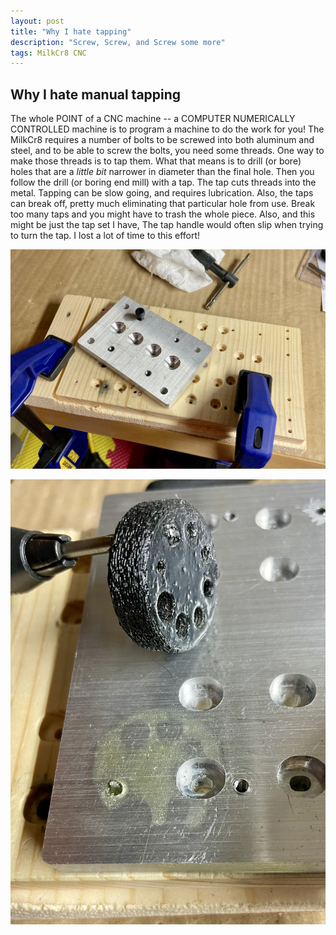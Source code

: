 ```yaml
---
layout: post
title: "Why I hate tapping"
description: "Screw, Screw, and Screw some more"
tags: MilkCr8 CNC
---
```

## Why I hate manual tapping

The whole POINT of a CNC machine -- a COMPUTER NUMERICALLY CONTROLLED machine is to program a machine to do the work for you!  The MilkCr8 requires a number of bolts to be screwed into both aluminum and steel, and to be able to screw the bolts, you need some threads.  One way to make those threads is to tap them.  What that means is to drill (or bore) holes that are a _little bit_ narrower in diameter than the final hole.  Then you follow the drill (or boring end mill) with a tap.  The tap cuts threads into the metal.  Tapping can be slow going, and requires lubrication.  Also, the taps can break off, pretty much eliminating that particular hole from use.  Break too many taps and you might have to trash the whole piece.  Also, and this might be just the tap set I have, The tap handle would often slip when trying to turn the tap.  I lost a lot of time to this effort!

![Freshly Tapped Holes](/assets/images/Tapped_Out.jpeg)

![Working Around a Broken Tap](/assets/images/Broken_Tap_Repair.jpeg)
